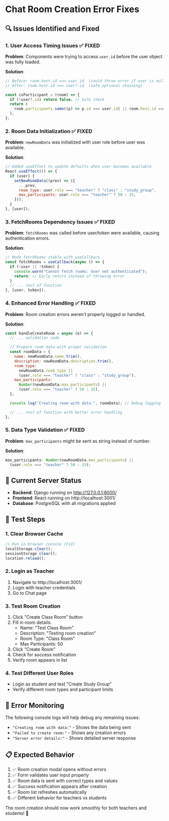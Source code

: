 # Chat Room Creation Error Fixes

## 🔍 Issues Identified and Fixed

### 1. **User Access Timing Issues** ✅ FIXED

**Problem**: Components were trying to access `user.id` before the user object was fully loaded.

**Solution**:

```jsx
// Before: room.host.id === user.id  (could throw error if user is null)
// After: room.host.id === user?.id  (safe optional chaining)

const isParticipant = (room) => {
  if (!user?.id) return false; // Safe check
  return (
    room.participants.some((p) => p.id === user.id) || room.host.id === user.id
  );
};
```

### 2. **Room Data Initialization** ✅ FIXED

**Problem**: `newRoomData` was initialized with user role before user was available.

**Solution**:

```jsx
// Added useEffect to update defaults when user becomes available
React.useEffect(() => {
  if (user) {
    setNewRoomData((prev) => ({
      ...prev,
      room_type: user.role === "teacher" ? "class" : "study_group",
      max_participants: user.role === "teacher" ? 50 : 15,
    }));
  }
}, [user]);
```

### 3. **FetchRooms Dependency Issues** ✅ FIXED

**Problem**: `fetchRooms` was called before user/token were available, causing authentication errors.

**Solution**:

```jsx
// Made fetchRooms stable with useCallback
const fetchRooms = useCallback(async () => {
  if (!user || !token) {
    console.warn("Cannot fetch rooms: User not authenticated");
    return; // Early return instead of throwing error
  }
  // ... rest of function
}, [user, token]);
```

### 4. **Enhanced Error Handling** ✅ FIXED

**Problem**: Room creation errors weren't properly logged or handled.

**Solution**:

```jsx
const handleCreateRoom = async (e) => {
  // ... validation code

  // Prepare room data with proper validation
  const roomData = {
    name: newRoomData.name.trim(),
    description: newRoomData.description.trim(),
    room_type:
      newRoomData.room_type ||
      (user.role === "teacher" ? "class" : "study_group"),
    max_participants:
      Number(newRoomData.max_participants) ||
      (user.role === "teacher" ? 50 : 15),
  };

  console.log("Creating room with data:", roomData); // Debug logging

  // ... rest of function with better error handling
};
```

### 5. **Data Type Validation** ✅ FIXED

**Problem**: `max_participants` might be sent as string instead of number.

**Solution**:

```jsx
max_participants: Number(newRoomData.max_participants) ||
  (user.role === "teacher" ? 50 : 15);
```

## 🚀 Current Server Status

- **Backend**: Django running on http://127.0.0.1:8000/
- **Frontend**: React running on http://localhost:3001/
- **Database**: PostgreSQL with all migrations applied

## 🎯 Test Steps

### 1. Clear Browser Cache

```javascript
// Run in browser console (F12)
localStorage.clear();
sessionStorage.clear();
location.reload();
```

### 2. Login as Teacher

1. Navigate to http://localhost:3001/
2. Login with teacher credentials
3. Go to Chat page

### 3. Test Room Creation

1. Click "Create Class Room" button
2. Fill in room details:
   - Name: "Test Class Room"
   - Description: "Testing room creation"
   - Room Type: "Class Room"
   - Max Participants: 50
3. Click "Create Room"
4. Check for success notification
5. Verify room appears in list

### 4. Test Different User Roles

- Login as student and test "Create Study Group"
- Verify different room types and participant limits

## 🔧 Error Monitoring

The following console logs will help debug any remaining issues:

- `"Creating room with data:"` - Shows the data being sent
- `"Failed to create room:"` - Shows any creation errors
- `"Server error details:"` - Shows detailed server response

## 📋 Expected Behavior

1. ✅ Room creation modal opens without errors
2. ✅ Form validates user input properly
3. ✅ Room data is sent with correct types and values
4. ✅ Success notification appears after creation
5. ✅ Room list refreshes automatically
6. ✅ Different behavior for teachers vs students

The room creation should now work smoothly for both teachers and students! 🎉
